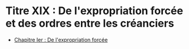 # Titre XIX : De l'expropriation forcée et des ordres entre les créanciers

- [Chapitre Ier : De l'expropriation forcée](chapitre-ier)
